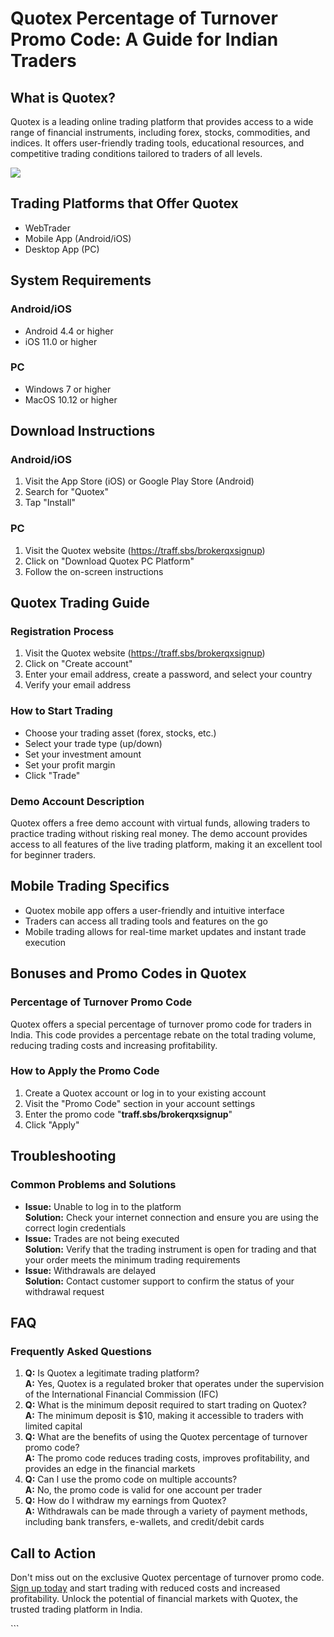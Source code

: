 # Quotex Percentage of Turnover Promo Code: A Guide for Indian Traders

## What is Quotex?

Quotex is a leading online trading platform that provides access to a
wide range of financial instruments, including forex, stocks,
commodities, and indices. It offers user-friendly trading tools,
educational resources, and competitive trading conditions tailored to
traders of all levels.

[![](https://static.quotex.io/files/4_en/300_250.jpg)](https://traff.sbs/brokerqxlid)

## Trading Platforms that Offer Quotex

-   WebTrader
-   Mobile App (Android/iOS)
-   Desktop App (PC)

## System Requirements

### Android/iOS

-   Android 4.4 or higher
-   iOS 11.0 or higher

### PC

-   Windows 7 or higher
-   MacOS 10.12 or higher

## Download Instructions

### Android/iOS

1.  Visit the App Store (iOS) or Google Play Store (Android)
2.  Search for "Quotex"
3.  Tap "Install"

### PC

1.  Visit the Quotex website (https://traff.sbs/brokerqxsignup)
2.  Click on "Download Quotex PC Platform"
3.  Follow the on-screen instructions

## Quotex Trading Guide

### Registration Process

1.  Visit the Quotex website (https://traff.sbs/brokerqxsignup)
2.  Click on "Create account"
3.  Enter your email address, create a password, and select your country
4.  Verify your email address

### How to Start Trading

-   Choose your trading asset (forex, stocks, etc.)
-   Select your trade type (up/down)
-   Set your investment amount
-   Set your profit margin
-   Click "Trade"

### Demo Account Description

Quotex offers a free demo account with virtual funds, allowing traders
to practice trading without risking real money. The demo account
provides access to all features of the live trading platform, making it
an excellent tool for beginner traders.

## Mobile Trading Specifics

-   Quotex mobile app offers a user-friendly and intuitive interface
-   Traders can access all trading tools and features on the go
-   Mobile trading allows for real-time market updates and instant trade
    execution

## Bonuses and Promo Codes in Quotex

### Percentage of Turnover Promo Code

Quotex offers a special percentage of turnover promo code for traders in
India. This code provides a percentage rebate on the total trading
volume, reducing trading costs and increasing profitability.

### How to Apply the Promo Code

1.  Create a Quotex account or log in to your existing account
2.  Visit the "Promo Code" section in your account settings
3.  Enter the promo code "**traff.sbs/brokerqxsignup**"
4.  Click "Apply"

## Troubleshooting

### Common Problems and Solutions

-   **Issue:** Unable to log in to the platform\
    **Solution:** Check your internet connection and ensure you are
    using the correct login credentials
-   **Issue:** Trades are not being executed\
    **Solution:** Verify that the trading instrument is open for trading
    and that your order meets the minimum trading requirements
-   **Issue:** Withdrawals are delayed\
    **Solution:** Contact customer support to confirm the status of your
    withdrawal request

## FAQ

### Frequently Asked Questions

1.  **Q:** Is Quotex a legitimate trading platform?\
    **A:** Yes, Quotex is a regulated broker that operates under the
    supervision of the International Financial Commission (IFC)
2.  **Q:** What is the minimum deposit required to start trading on
    Quotex?\
    **A:** The minimum deposit is \$10, making it accessible to traders
    with limited capital
3.  **Q:** What are the benefits of using the Quotex percentage of
    turnover promo code?\
    **A:** The promo code reduces trading costs, improves profitability,
    and provides an edge in the financial markets
4.  **Q:** Can I use the promo code on multiple accounts?\
    **A:** No, the promo code is valid for one account per trader
5.  **Q:** How do I withdraw my earnings from Quotex?\
    **A:** Withdrawals can be made through a variety of payment methods,
    including bank transfers, e-wallets, and credit/debit cards

## Call to Action

Don\'t miss out on the exclusive Quotex percentage of turnover promo
code. [Sign up today](\%22https://traff.sbs/brokerqxsignup\%22) and
start trading with reduced costs and increased profitability. Unlock the
potential of financial markets with Quotex, the trusted trading platform
in India.

\`\`\`

